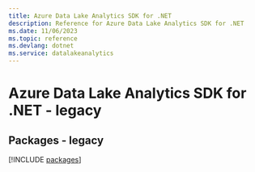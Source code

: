 ```yaml
---
title: Azure Data Lake Analytics SDK for .NET
description: Reference for Azure Data Lake Analytics SDK for .NET
ms.date: 11/06/2023
ms.topic: reference
ms.devlang: dotnet
ms.service: datalakeanalytics
---
```

# Azure Data Lake Analytics SDK for .NET - legacy
## Packages - legacy
[!INCLUDE [packages](data-lake-analytics-index.md)]